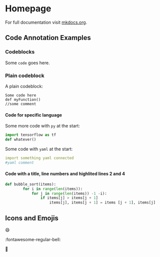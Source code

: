 # Homepage

For full documentation visit [mkdocs.org](https://www.mkdocs.org).

## Code Annotation Examples

### Codeblocks

Some `code` goes here.

### Plain codeblock

A plain codeblock:

```
Some code here
def myFunction()
//some comment
```

#### Code for specific language

Some more code with `py` at the start:

``` py
import tensorflow as tf
def whatever()
```

Some code with `yaml` at the start:

``` yaml
import something yaml connected
#yaml comment
```

#### Code with a title, line numbers and highlited lines 2 and 4

``` py title="bubble_sort.py", linenums="1", hl_lines="2 4"
def bubble_sort(items):
        for i in range(len(items)):
            for j in range(len(items)) -1 -i):
                if items[j] > items[j + 1]
                    items[j], items[j + 1] = items [j + 1], items[j]
```

## Icons and Emojis

:smile:

:fontawesome-regular-bell:

:koala: